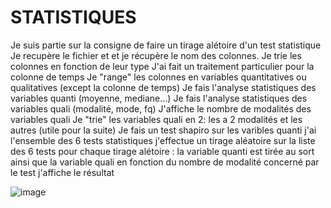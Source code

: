 # STATISTIQUES

Je suis partie sur la consigne de faire un tirage alétoire d'un test statistique
Je recupère le fichier et et je récupère le nom des colonnes.
Je trie les colonnes en fonction de leur type
J'ai fait un traitement particulier pour la colonne de temps
Je "range" les colonnes en variables quantitatives ou qualitatives (except la colonne de temps)
Je fais l'analyse statistiques des variables quanti (moyenne, mediane...)
Je fais l'analyse statistiques des variables quali (modalité, mode, fq)
J'affiche le nombre de modalités des variables quali
Je "trie" les variables quali en 2: les a 2 modalités et les autres (utile pour la suite)
Je fais un test shapiro sur les varibles quanti
j'ai l'ensemble des 6 tests statistiques
j'effectue un tirage aléatoire sur la liste des 6 tests
pour chaque tirage alétoire : la variable quanti est tirée au sort ainsi que la variable quali en fonction du nombre de modalité concerné par le test
j'affiche le résultat

![image](https://github.com/ccollombet/STATISTIQUES/assets/147718660/7cbaa32e-8377-47dd-ba66-1fd643bcb510)

